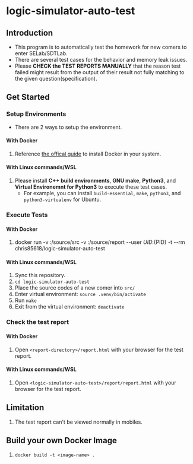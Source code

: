# logic-simulator-auto-test

## Introduction

* This program is to automatically test the homework for new comers to enter SELab/SDTLab.
* There are several test cases for the behavior and memory leak issues.
* Please **CHECK the TEST REPORTS MANUALLY** that the reason test failed might result from the output of their result not fully matching to the given question(specification).


## Get Started

### Setup Environments

* There are 2 ways to setup the environment.

#### With Docker

1. Reference [the offical guide](https://docs.docker.com/engine/install/) to install Docker in your system.

#### With Linux commands/WSL

1. Please install **C++ build environments**, **GNU make**, **Python3**, and **Virtual Environemnt for Python3** to execute these test cases.
    * For example, you can install `build-essential`, `make`, `python3`, and `python3-virtualenv` for Ubuntu.

### Execute Tests

#### With Docker

1. docker run -v <source-code-of-a-new-comer>:/source/src -v <report-directory>:/source/report --user ${UID}:${PID} -t --rm chris85618/logic-simulator-auto-test

#### With Linux commands/WSL

1. Sync this repository.
2. `cd logic-simulator-auto-test`
3. Place the source codes of a new comer into `src/`
4. Enter virtual environment: `source .venv/bin/activate`
5. Run `make`
6. Exit from the virtual environment: `deactivate`

### Check the test report

#### With Docker

1. Open `<report-directory>/report.html` with your browser for the test report.

#### With Linux commands/WSL

1. Open `<logic-simulator-auto-test>/report/report.html` with your browser for the test report.

## Limitation

1. The test report can't be viewed normally in mobiles.

## Build your own Docker Image

1. `docker build -t <image-name> .`
